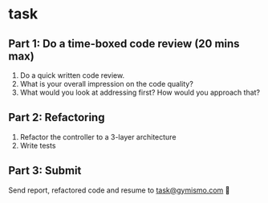 # task

## Part 1: Do a time-boxed code review (20 mins max)
1. Do a quick written code review.
2. What is your overall impression on the code quality?
3. What would you look at addressing first? How would you approach that?

## Part 2: Refactoring
1. Refactor the controller to a 3-layer architecture
2. Write tests

## Part 3: Submit
Send report, refactored code and resume to task@gymismo.com 🙂
